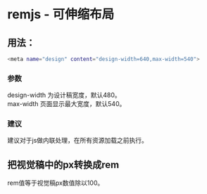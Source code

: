 # remjs - 可伸缩布局

## 用法：
~~~ sh
<meta name="design" content="design-width=640,max-width=540">
~~~

### 参数

design-width 为设计稿宽度，默认480。<br>
max-width 页面显示最大宽度，默认540。

### 建议
建议对于js做内联处理，在所有资源加载之前执行。

## 把视觉稿中的px转换成rem
rem值等于视觉稿px数值除以100。